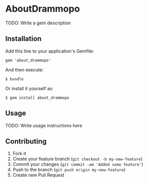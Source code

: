 # AboutDrammopo

TODO: Write a gem description

## Installation

Add this line to your application's Gemfile:

    gem 'about_drammopo'

And then execute:

    $ bundle

Or install it yourself as:

    $ gem install about_drammopo

## Usage

TODO: Write usage instructions here

## Contributing

1. Fork it
2. Create your feature branch (`git checkout -b my-new-feature`)
3. Commit your changes (`git commit -am 'Added some feature'`)
4. Push to the branch (`git push origin my-new-feature`)
5. Create new Pull Request
